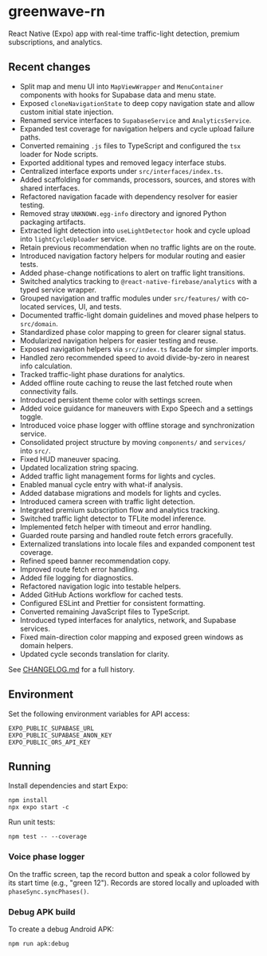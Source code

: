 # greenwave-rn

React Native (Expo) app with real-time traffic-light detection, premium subscriptions, and analytics.

## Recent changes

- Split map and menu UI into `MapViewWrapper` and `MenuContainer` components with hooks for Supabase data and menu state.
- Exposed `cloneNavigationState` to deep copy navigation state and allow custom initial state injection.
- Renamed service interfaces to `SupabaseService` and `AnalyticsService`.
- Expanded test coverage for navigation helpers and cycle upload failure paths.
- Converted remaining `.js` files to TypeScript and configured the `tsx` loader for Node scripts.
- Exported additional types and removed legacy interface stubs.
- Centralized interface exports under `src/interfaces/index.ts`.
- Added scaffolding for commands, processors, sources, and stores with shared interfaces.
- Refactored navigation facade with dependency resolver for easier testing.
- Removed stray `UNKNOWN.egg-info` directory and ignored Python packaging artifacts.
- Extracted light detection into `useLightDetector` hook and cycle upload into `lightCycleUploader` service.
- Retain previous recommendation when no traffic lights are on the route.
- Introduced navigation factory helpers for modular routing and easier tests.
- Added phase-change notifications to alert on traffic light transitions.
- Switched analytics tracking to `@react-native-firebase/analytics` with a typed service wrapper.
- Grouped navigation and traffic modules under `src/features/` with co-located services, UI, and tests.
- Documented traffic-light domain guidelines and moved phase helpers to `src/domain`.
- Standardized phase color mapping to green for clearer signal status.
- Modularized navigation helpers for easier testing and reuse.
- Exposed navigation helpers via `src/index.ts` facade for simpler imports.
- Handled zero recommended speed to avoid divide-by-zero in nearest info calculation.
- Tracked traffic-light phase durations for analytics.
- Added offline route caching to reuse the last fetched route when connectivity fails.
- Introduced persistent theme color with settings screen.
- Added voice guidance for maneuvers with Expo Speech and a settings toggle.
- Introduced voice phase logger with offline storage and synchronization service.
- Consolidated project structure by moving `components/` and `services/` into `src/`.
- Fixed HUD maneuver spacing.
- Updated localization string spacing.
- Added traffic light management forms for lights and cycles.
- Enabled manual cycle entry with what-if analysis.
- Added database migrations and models for lights and cycles.
- Introduced camera screen with traffic light detection.
- Integrated premium subscription flow and analytics tracking.
- Switched traffic light detector to TFLite model inference.
- Implemented fetch helper with timeout and error handling.
- Guarded route parsing and handled route fetch errors gracefully.
- Externalized translations into locale files and expanded component test coverage.
- Refined speed banner recommendation copy.
- Improved route fetch error handling.
- Added file logging for diagnostics.
- Refactored navigation logic into testable helpers.
- Added GitHub Actions workflow for cached tests.
- Configured ESLint and Prettier for consistent formatting.
- Converted remaining JavaScript files to TypeScript.
- Introduced typed interfaces for analytics, network, and Supabase services.
- Fixed main-direction color mapping and exposed green windows as domain helpers.
- Updated cycle seconds translation for clarity.

See [CHANGELOG.md](CHANGELOG.md) for a full history.

## Environment

Set the following environment variables for API access:

```
EXPO_PUBLIC_SUPABASE_URL
EXPO_PUBLIC_SUPABASE_ANON_KEY
EXPO_PUBLIC_ORS_API_KEY
```

## Running

Install dependencies and start Expo:

```
npm install
npx expo start -c
```

Run unit tests:

```
npm test -- --coverage
```

### Voice phase logger

On the traffic screen, tap the record button and speak a color followed by its start time (e.g., "green 12").
Records are stored locally and uploaded with `phaseSync.syncPhases()`.

### Debug APK build

To create a debug Android APK:

```
npm run apk:debug
```
